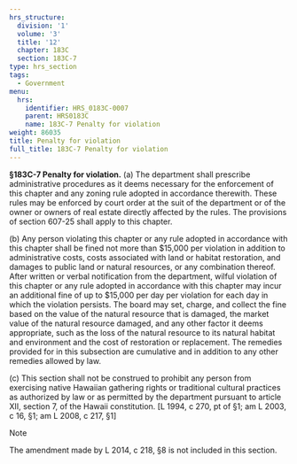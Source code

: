 ```yaml
---
hrs_structure:
  division: '1'
  volume: '3'
  title: '12'
  chapter: 183C
  section: 183C-7
type: hrs_section
tags:
  - Government
menu:
  hrs:
    identifier: HRS_0183C-0007
    parent: HRS0183C
    name: 183C-7 Penalty for violation
weight: 86035
title: Penalty for violation
full_title: 183C-7 Penalty for violation
---
```

**§183C-7 Penalty for violation.** (a) The department shall prescribe administrative procedures as it deems necessary for the enforcement of this chapter and any zoning rule adopted in accordance therewith. These rules may be enforced by court order at the suit of the department or of the owner or owners of real estate directly affected by the rules. The provisions of section 607-25 shall apply to this chapter.

(b) Any person violating this chapter or any rule adopted in accordance with this chapter shall be fined not more than $15,000 per violation in addition to administrative costs, costs associated with land or habitat restoration, and damages to public land or natural resources, or any combination thereof. After written or verbal notification from the department, wilful violation of this chapter or any rule adopted in accordance with this chapter may incur an additional fine of up to $15,000 per day per violation for each day in which the violation persists. The board may set, charge, and collect the fine based on the value of the natural resource that is damaged, the market value of the natural resource damaged, and any other factor it deems appropriate, such as the loss of the natural resource to its natural habitat and environment and the cost of restoration or replacement. The remedies provided for in this subsection are cumulative and in addition to any other remedies allowed by law.

(c) This section shall not be construed to prohibit any person from exercising native Hawaiian gathering rights or traditional cultural practices as authorized by law or as permitted by the department pursuant to article XII, section 7, of the Hawaii constitution. [L 1994, c 270, pt of §1; am L 2003, c 16, §1; am L 2008, c 217, §1]

Note

The amendment made by L 2014, c 218, §8 is not included in this section.